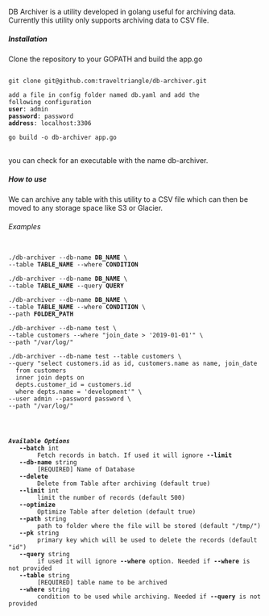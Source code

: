DB Archiver is a utility developed in golang useful for archiving 
data. Currently this utility only supports archiving data to CSV 
file. 

##### Installation 

Clone the repository to your GOPATH and build the app.go

<pre>
<code>
git clone git@github.com:traveltriangle/db-archiver.git

add a file in config folder named db.yaml and add the
following configuration
<b>user</b>: admin
<b>password</b>: password
<b>address</b>: localhost:3306

go build -o db-archiver app.go
</code>
</pre>

you can check for an executable with the name db-archiver.

##### How to use

We can archive any table with this utility to a CSV file which can
then be moved to any storage space like S3 or Glacier.

###### Examples



<pre><code>
./db-archiver --db-name <b>DB_NAME</b> \
--table <b>TABLE_NAME</b> --where <b>CONDITION</b>

./db-archiver --db-name <b>DB_NAME</b> \
--table <b>TABLE_NAME</b> --query <b>QUERY</b>

./db-archiver --db-name <b>DB_NAME</b> \
--table <b>TABLE_NAME</b> --where <b>CONDITION</b> \
--path <b>FOLDER_PATH</b>

./db-archiver --db-name test \
--table customers --where "join_date > '2019-01-01'" \
--path "/var/log/"

./db-archiver --db-name test --table customers \
--query "select customers.id as id, customers.name as name, join_date 
  from customers 
  inner join depts on
  depts.customer_id = customers.id
  where depts.name = 'development'" \
--user admin --password password \
--path "/var/log/"




<b><i>Available Options</i></b>
   <b>--batch</b> int
     	Fetch records in batch. If used it will ignore <b>--limit</b>
   <b>--db-name</b> string
     	[REQUIRED] Name of Database
   <b>--delete</b>
     	Delete from Table after archiving (default true)
   <b>--limit </b>int
     	limit the number of records (default 500)
   <b>--optimize</b>
     	Optimize Table after deletion (default true)
   <b>--path </b>string
     	path to folder where the file will be stored (default "/tmp/")
   <b>--pk </b>string
     	primary key which will be used to delete the records (default "id")
   <b>--query </b>string
     	if used it will ignore <b>--where </b>option. Needed if <b>--where </b>is not provided
   <b>--table </b>string
     	[REQUIRED] table name to be archived
   <b>--where </b>string
     	condition to be used while archiving. Needed if <b>--query </b>is not provided
</code></pre>
